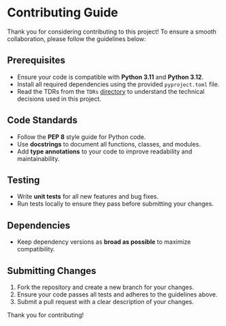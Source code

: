 # Contributing Guide

Thank you for considering contributing to this project! To ensure a smooth collaboration, please follow the guidelines below:

## Prerequisites

- Ensure your code is compatible with **Python 3.11** and **Python 3.12**.
- Install all required dependencies using the provided `pyproject.toml` file.
- Read the TDRs from the `TDRs` [directory](../TDRs) to understand the technical decisions used in this project.
  
## Code Standards

- Follow the **PEP 8** style guide for Python code.
- Use **docstrings** to document all functions, classes, and modules.
- Add **type annotations** to your code to improve readability and maintainability.

## Testing

- Write **unit tests** for all new features and bug fixes.
- Run tests locally to ensure they pass before submitting your changes.

## Dependencies

- Keep dependency versions as **broad as possible** to maximize compatibility.

## Submitting Changes

1. Fork the repository and create a new branch for your changes.
2. Ensure your code passes all tests and adheres to the guidelines above.
3. Submit a pull request with a clear description of your changes.

Thank you for contributing!  

